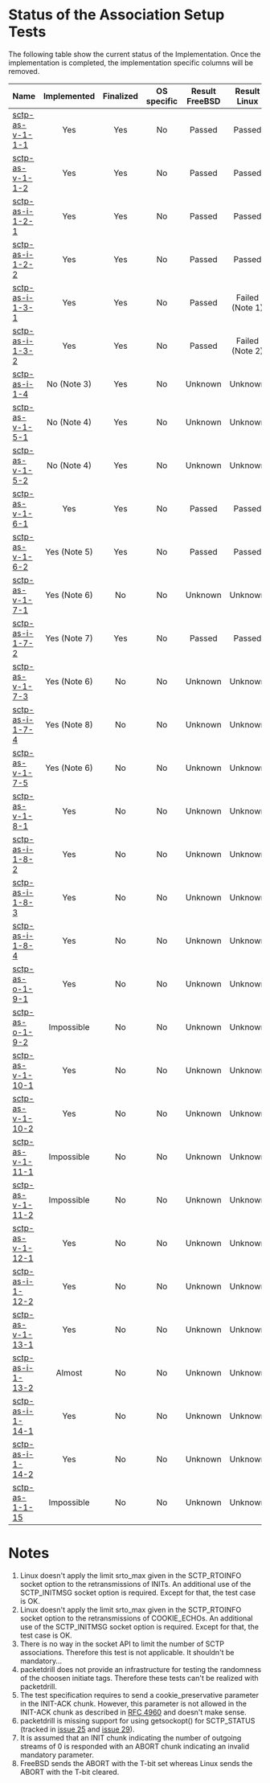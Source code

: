 # Status of the Association Setup Tests

The following table show the current status of the Implementation. Once the implementation is completed, the implementation specific columns will be removed.

| Name                                    | Implemented | Finalized | OS specific | Result FreeBSD | Result Linux   |
|:----------------------------------------|:-----------:|:---------:|:-----------:|:--------------:|:--------------:|
|[sctp-as-v-1-1-1](sctp-as-v-1-1-1.pkt)   | Yes         | Yes       | No          | Passed         | Passed         |
|[sctp-as-v-1-1-2](sctp-as-v-1-1-2.pkt)   | Yes         | Yes       | No          | Passed         | Passed         |
|[sctp-as-i-1-2-1](sctp-as-i-1-2-1.pkt)   | Yes         | Yes       | No          | Passed         | Passed         |
|[sctp-as-i-1-2-2](sctp-as-i-1-2-2.pkt)   | Yes         | Yes       | No          | Passed         | Passed         |
|[sctp-as-i-1-3-1](sctp-as-i-1-3-1.pkt)   | Yes         | Yes       | No          | Passed         | Failed (Note 1)|
|[sctp-as-i-1-3-2](sctp-as-i-1-3-2.pkt)   | Yes         | Yes       | No          | Passed         | Failed (Note 2)|
|[sctp-as-i-1-4](sctp-as-i-1-4.pkt)       | No (Note 3) | Yes       | No          | Unknown        | Unknown        |
|[sctp-as-v-1-5-1](sctp-as-v-1-5-1.pkt)   | No (Note 4) | Yes       | No          | Unknown        | Unknown        |
|[sctp-as-v-1-5-2](sctp-as-v-1-5-2.pkt)   | No (Note 4) | Yes       | No          | Unknown        | Unknown        |
|[sctp-as-v-1-6-1](sctp-as-v-1-6-1.pkt)   | Yes         | Yes       | No          | Passed         | Passed         |
|[sctp-as-v-1-6-2](sctp-as-v-1-6-2.pkt)   | Yes (Note 5)| Yes       | No          | Passed         | Passed         |
|[sctp-as-v-1-7-1](sctp-as-v-1-7-1.pkt)   | Yes (Note 6)| No        | No          | Unknown        | Unknown        |
|[sctp-as-i-1-7-2](sctp-as-i-1-7-2.pkt)   | Yes (Note 7)| Yes       | No          | Passed         | Passed         |
|[sctp-as-v-1-7-3](sctp-as-v-1-7-3.pkt)   | Yes (Note 6)| No        | No          | Unknown        | Unknown        |
|[sctp-as-i-1-7-4](sctp-as-i-1-7-4.pkt)   | Yes (Note 8)| No        | No          | Unknown        | Unknown        |
|[sctp-as-v-1-7-5](sctp-as-v-1-7-5.pkt)   | Yes (Note 6)| No        | No          | Unknown        | Unknown        |
|[sctp-as-v-1-8-1](sctp-as-v-1-8-1.pkt)   | Yes         | No        | No          | Unknown        | Unknown        |
|[sctp-as-i-1-8-2](sctp-as-i-1-8-2.pkt)   | Yes         | No        | No          | Unknown        | Unknown        |
|[sctp-as-i-1-8-3](sctp-as-i-1-8-3.pkt)   | Yes         | No        | No          | Unknown        | Unknown        |
|[sctp-as-i-1-8-4](sctp-as-i-1-8-4.pkt)   | Yes         | No        | No          | Unknown        | Unknown        |
|[sctp-as-o-1-9-1](sctp-as-o-1-9-1.pkt)   | Yes         | No        | No          | Unknown        | Unknown        |
|[sctp-as-o-1-9-2](sctp-as-o-1-9-2.pkt)   | Impossible  | No        | No          | Unknown        | Unknown        |
|[sctp-as-v-1-10-1](sctp-as-v-1-10-1.pkt) | Yes         | No        | No          | Unknown        | Unknown        |
|[sctp-as-v-1-10-2](sctp-as-v-1-10-2.pkt) | Yes         | No        | No          | Unknown        | Unknown        |
|[sctp-as-v-1-11-1](sctp-as-v-1-11-1.pkt) | Impossible  | No        | No          | Unknown        | Unknown        |
|[sctp-as-v-1-11-2](sctp-as-v-1-11-2.pkt) | Impossible  | No        | No          | Unknown        | Unknown        |
|[sctp-as-v-1-12-1](sctp-as-v-1-12-1.pkt) | Yes         | No        | No          | Unknown        | Unknown        |
|[sctp-as-i-1-12-2](sctp-as-i-1-12-2.pkt) | Yes         | No        | No          | Unknown        | Unknown        |
|[sctp-as-v-1-13-1](sctp-as-v-1-13-1.pkt) | Yes         | No        | No          | Unknown        | Unknown        |
|[sctp-as-i-1-13-2](sctp-as-i-1-13-2.pkt) | Almost      | No        | No          | Unknown        | Unknown        |
|[sctp-as-i-1-14-1](sctp-as-i-1-14-1.pkt) | Yes         | No        | No          | Unknown        | Unknown        |
|[sctp-as-i-1-14-2](sctp-as-i-1-14-2.pkt) | Yes         | No        | No          | Unknown        | Unknown        |
|[sctp-as-1-1-15](sctp-as-1-1-15.pkt)     | Impossible  | No        | No          | Unknown        | Unknown        |

# Notes

1. Linux doesn't apply the limit srto_max given in the SCTP_RTOINFO socket option to the retransmissions of INITs. An additional use of the SCTP_INITMSG socket option is required. Except for that, the test case is OK.
2. Linux doesn't apply the limit srto_max given in the SCTP_RTOINFO socket option to the retransmissions of COOKIE_ECHOs. An additional use of the SCTP_INITMSG socket option is required. Except for that, the test case is OK.
3. There is no way in the socket API to limit the number of SCTP associations. Therefore this test is not applicable. It shouldn't be mandatory...
4. packetdrill does not provide an infrastructure for testing the randomness of the choosen initiate tags. Therefore these tests can't be realized with packetdrill.
5. The test specification requires to send a cookie_preservative parameter in the INIT-ACK chunk. However, this parameter is not allowed in the INIT-ACK chunk as described in [RFC 4960](https://tools.ietf.org/html/rfc4960#section-3.3.3) and doesn't make sense.
6. packetdrill is missing support for using getsockopt() for SCTP_STATUS (tracked in [issue 25](https://github.com/nplab/packetdrill/issues/25) and [issue 29](https://github.com/nplab/packetdrill/issues/29)).
7. It is assumed that an INIT chunk indicating the number of outgoing streams of 0 is responded with an ABORT chunk indicating an invalid mandatory parameter.
8. FreeBSD sends the ABORT with the T-bit set whereas Linux sends the ABORT with the T-bit cleared.
